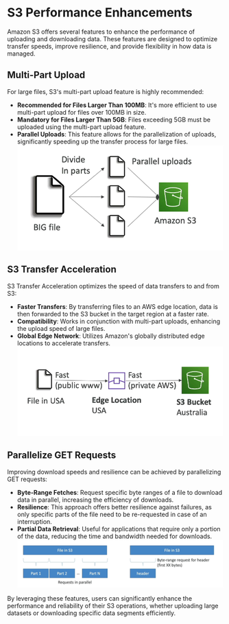 # S3 Performance Enhancements

Amazon S3 offers several features to enhance the performance of uploading and downloading data. These features are designed to optimize transfer speeds, improve resilience, and provide flexibility in how data is managed.

## Multi-Part Upload

For large files, S3's multi-part upload feature is highly recommended:

- **Recommended for Files Larger Than 100MB**: It's more efficient to use multi-part upload for files over 100MB in size.
- **Mandatory for Files Larger Than 5GB**: Files exceeding 5GB must be uploaded using the multi-part upload feature.
- **Parallel Uploads**: This feature allows for the parallelization of uploads, significantly speeding up the transfer process for large files.
![S3 Performance Enhancements](../resources/images/s3-multi-part-upload.png)
## S3 Transfer Acceleration

S3 Transfer Acceleration optimizes the speed of data transfers to and from S3:

- **Faster Transfers**: By transferring files to an AWS edge location, data is then forwarded to the S3 bucket in the target region at a faster rate.
- **Compatibility**: Works in conjunction with multi-part uploads, enhancing the upload speed of large files.
- **Global Edge Network**: Utilizes Amazon's globally distributed edge locations to accelerate transfers.
![S3 Transfer Acceleration](../resources/images/s3-transfer-acceleration.png)

## Parallelize GET Requests

Improving download speeds and resilience can be achieved by parallelizing GET requests:

- **Byte-Range Fetches**: Request specific byte ranges of a file to download data in parallel, increasing the efficiency of downloads.
- **Resilience**: This approach offers better resilience against failures, as only specific parts of the file need to be re-requested in case of an interruption.
- **Partial Data Retrieval**: Useful for applications that require only a portion of the data, reducing the time and bandwidth needed for downloads.
![S3 byte-range fetches](../resources/images/s3-byte-range-fetches.png)

By leveraging these features, users can significantly enhance the performance and reliability of their S3 operations, whether uploading large datasets or downloading specific data segments efficiently.


